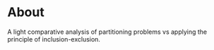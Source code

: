 # About

A light comparative analysis of partitioning problems vs applying the principle of inclusion-exclusion.
